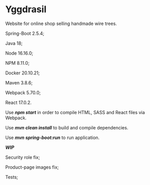 # Yggdrasil
Website for online shop selling handmade wire trees.

Spring-Boot 2.5.4;

Java 18;

Node 16.16.0;

NPM 8.11.0;

Docker 20.10.21;

Maven 3.8.6;

Webpack 5.70.0;

React 17.0.2.

Use ***npm start*** in order to compile HTML, SASS and React files via Webpack.

Use ***mvn clean install*** to build and compile dependencies.

Use ***mvn spring-boot:run*** to run application.

***WIP***

Security role fix;

Product-page images fix;

Tests;
